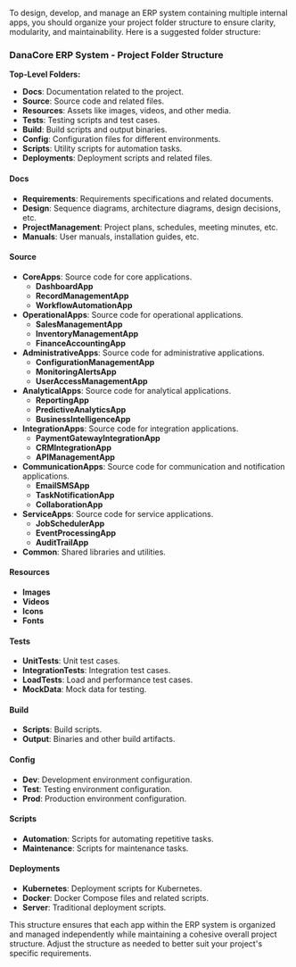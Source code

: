 To design, develop, and manage an ERP system containing multiple internal apps, you should organize your project folder structure to ensure clarity, modularity, and maintainability. Here is a suggested folder structure:

### DanaCore ERP System - Project Folder Structure

**Top-Level Folders:**
- **Docs**: Documentation related to the project.
- **Source**: Source code and related files.
- **Resources**: Assets like images, videos, and other media.
- **Tests**: Testing scripts and test cases.
- **Build**: Build scripts and output binaries.
- **Config**: Configuration files for different environments.
- **Scripts**: Utility scripts for automation tasks.
- **Deployments**: Deployment scripts and related files.

#### Docs
- **Requirements**: Requirements specifications and related documents.
- **Design**: Sequence diagrams, architecture diagrams, design decisions, etc.
- **ProjectManagement**: Project plans, schedules, meeting minutes, etc.
- **Manuals**: User manuals, installation guides, etc.

#### Source
- **CoreApps**: Source code for core applications.
  - **DashboardApp**
  - **RecordManagementApp**
  - **WorkflowAutomationApp**
- **OperationalApps**: Source code for operational applications.
  - **SalesManagementApp**
  - **InventoryManagementApp**
  - **FinanceAccountingApp**
- **AdministrativeApps**: Source code for administrative applications.
  - **ConfigurationManagementApp**
  - **MonitoringAlertsApp**
  - **UserAccessManagementApp**
- **AnalyticalApps**: Source code for analytical applications.
  - **ReportingApp**
  - **PredictiveAnalyticsApp**
  - **BusinessIntelligenceApp**
- **IntegrationApps**: Source code for integration applications.
  - **PaymentGatewayIntegrationApp**
  - **CRMIntegrationApp**
  - **APIManagementApp**
- **CommunicationApps**: Source code for communication and notification applications.
  - **EmailSMSApp**
  - **TaskNotificationApp**
  - **CollaborationApp**
- **ServiceApps**: Source code for service applications.
  - **JobSchedulerApp**
  - **EventProcessingApp**
  - **AuditTrailApp**
- **Common**: Shared libraries and utilities.

#### Resources
- **Images**
- **Videos**
- **Icons**
- **Fonts**

#### Tests
- **UnitTests**: Unit test cases.
- **IntegrationTests**: Integration test cases.
- **LoadTests**: Load and performance test cases.
- **MockData**: Mock data for testing.

#### Build
- **Scripts**: Build scripts.
- **Output**: Binaries and other build artifacts.

#### Config
- **Dev**: Development environment configuration.
- **Test**: Testing environment configuration.
- **Prod**: Production environment configuration.

#### Scripts
- **Automation**: Scripts for automating repetitive tasks.
- **Maintenance**: Scripts for maintenance tasks.

#### Deployments
- **Kubernetes**: Deployment scripts for Kubernetes.
- **Docker**: Docker Compose files and related scripts.
- **Server**: Traditional deployment scripts.

This structure ensures that each app within the ERP system is organized and managed independently while maintaining a cohesive overall project structure. Adjust the structure as needed to better suit your project's specific requirements.